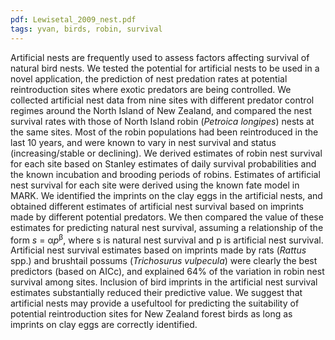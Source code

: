 ```yaml
---
pdf: Lewisetal_2009_nest.pdf
tags: yvan, birds, robin, survival
---
```

Artificial nests are frequently used to assess factors affecting survival of natural bird nests. We tested the potential for artificial nests to be used in a novel application, the prediction of nest predation rates at potential reintroduction sites where exotic predators are being controlled. We collected artificial nest data from nine sites with different predator control regimes around the North Island of New Zealand, and compared the nest survival rates with those of North Island robin (*Petroica longipes*) nests at the same sites. Most of the robin populations had been reintroduced in the last 10 years, and were known to vary in nest survival and status (increasing/stable or declining). We derived estimates of robin nest survival for each site based on Stanley estimates of daily survival probabilities and the known incubation and brooding periods of robins. Estimates of artificial nest survival for each site were derived using the known fate model in MARK. We identified the imprints on the clay eggs in the artificial nests, and obtained different estimates of artificial nest survival based on imprints made by different potential predators. We then compared the value of these estimates for predicting natural nest survival, assuming a relationship of the form *s* = &#945;*p*<sup>β</sup>, where s is natural nest survival and p is artificial nest survival. Artificial nest survival estimates based on imprints made by rats (*Rattus* spp.) and brushtail possums (*Trichosurus vulpecula*) were clearly the best predictors (based on AICc), and explained 64% of the variation in robin nest survival among sites. Inclusion of bird imprints in the artificial nest survival estimates substantially reduced their predictive value. We suggest that artificial nests may provide a usefultool for predicting the suitability of potential reintroduction sites for New Zealand forest birds as long as imprints on clay eggs are correctly identified.


